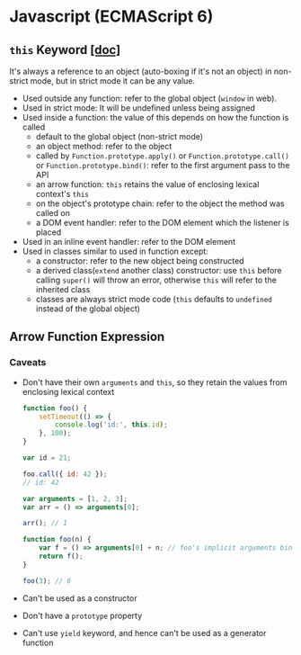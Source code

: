 # Javascript (ECMAScript 6)

## `this` Keyword [[doc]](https://developer.mozilla.org/en-US/docs/Web/JavaScript/Reference/Operators/this)

It's always a reference to an object (auto-boxing if it's not an object) in non-strict mode, but in strict mode it can be any value.

- Used outside any function: refer to the global object (`window` in web).
- Used in strict mode: It will be undefined unless being assigned
- Used inside a function: the value of this depends on how the function is called
  - default to the global object (non-strict mode)
  - an object method: refer to the object
  - called by `Function.prototype.apply()` or `Function.prototype.call()` or `Function.prototype.bind()`: refer to the first argument pass to the API
  - an arrow function: `this` retains the value of enclosing lexical context's `this`
  - on the object's prototype chain: refer to the object the method was called on
  - a DOM event handler: refer to the DOM element which the listener is placed
- Used in an inline event handler: refer to the DOM element
- Used in classes similar to used in function except:
  - a constructor: refer to the new object being constructed
  - a derived class(`extend` another class) constructor: use `this` before calling `super()` will throw an error, otherwise `this` will refer to the inherited class
  - classes are always strict mode code (`this` defaults to `undefined` instead of the global object)

## Arrow Function Expression

### Caveats

- Don't have their own `arguments` and `this`, so they retain the values from enclosing lexical context

    ```js
    function foo() {
        setTimeout(() => {
            console.log('id:', this.id);
        }, 100);
    }

    var id = 21;

    foo.call({ id: 42 });
    // id: 42
    ```

    ```js
    var arguments = [1, 2, 3];
    var arr = () => arguments[0];

    arr(); // 1

    function foo(n) {
        var f = () => arguments[0] + n; // foo's implicit arguments binding. arguments[0] is n
        return f();
    }

    foo(3); // 6
    ```

- Can't be used as a constructor
- Don't have a `prototype` property
- Can't use `yield` keyword, and hence can't be used as a generator function